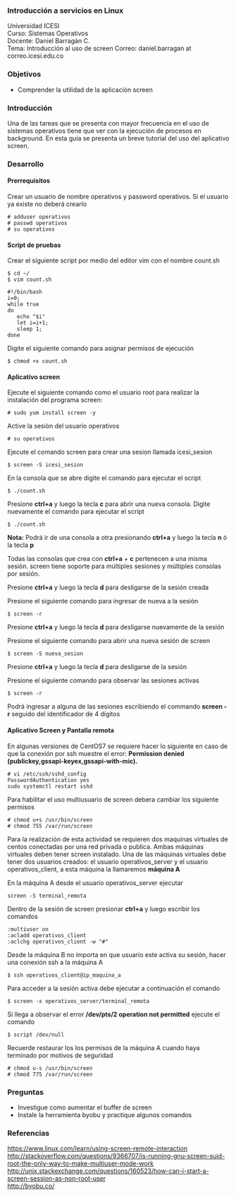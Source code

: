 ### Introducción a servicios en Linux
Universidad ICESI  
Curso: Sistemas Operativos  
Docente: Daniel Barragán C.  
Tema: Introducción al uso de screen
Correo: daniel.barragan at correo.icesi.edu.co   

### Objetivos
* Comprender la utilidad de la aplicación screen

### Introducción
Una de las tareas que se presenta con mayor frecuencia en el uso de sistemas operativos tiene que ver con la ejecución de procesos en background. En esta guía se presenta un breve tutorial del uso del aplicativo screen.

### Desarrollo

#### Prerrequisitos
Crear un usuario de nombre operativos y password operativos. Si el usuario ya existe no deberá crearlo

```
# adduser operativos
# passwd operativos
# su operativos
```

#### Script de pruebas
Crear el siguiente script por medio del editor vim con el nombre count.sh

```
$ cd ~/
$ vim count.sh
```
```
#!/bin/bash
i=0;
while true
do
   echo "$i"
   let i=i+1;
   sleep 1;
done
```

Digite el siguiente comando para asignar permisos de ejecución
```
$ chmod +x count.sh
```

#### Aplicativo screen
Ejecute el siguiente comando como el usuario root para realizar la instalación del programa screen:
```
# sudo yum install screen -y
```
Active la sesión del usuario operativos
```
# su operativos
```
Ejecute el comando screen para crear una sesion llamada icesi_sesion
```
$ screen -S icesi_sesion
```
En la consola que se abre digite el comando para ejecutar el script
```
$ ./count.sh
```
Presione **ctrl+a** y luego la tecla **c** para abrir una nueva consola. Digite nuevamente el comando para ejecutar el script  
```
$ ./count.sh
```

**Nota:** Podrá ir de una consola a otra presionando **ctrl+a** y luego la tecla **n** ó la tecla **p**

Todas las consolas que crea con **ctrl+a** + **c** pertenecen a una misma sesión. screen tiene soporte para múltiples sesiones y múltiples consolas por sesión.

Presione **ctrl+a** y luego la tecla **d** para desligarse de la sesión creada

Presione el siguiente comando para ingresar de nueva a la sesión
```
$ screen -r
```
Presione **ctrl+a** y luego la tecla **d** para desligarse nuevamente de la sesión

Presione el siguiente comando para abrir una nueva sesión de screen
```
$ screen -S nueva_sesion
```
Presione **ctrl+a** y luego la tecla **d** para desligarse de la sesión  

Presione el siguiente comando para observar las sesiones activas
```
$ screen -r
```
Podrá ingresar a alguna de las sesiones escribiendo el commando **screen -r** seguido del identificador de 4 dígitos

#### Aplicativo Screen y Pantalla remota

En algunas versiones de CentOS7 se requiere hacer lo siguiente en caso de que la conexión por ssh muestre el error: **Permission denied (publickey,gssapi-keyex,gssapi-with-mic).**

```
# vi /etc/ssh/sshd_config
PasswordAuthentication yes
sudo systemctl restart sshd
```
Para habilitar el uso multiusuario de screen debera cambiar los siguiente permisos

```
# chmod u+s /usr/bin/screen
# chmod 755 /var/run/screen
```

Para la realización de esta actividad se requieren dos maquinas virtuales de centos conectadas por una red privada o publica. Ambas máquinas virtuales deben tener screen instalado. Una de las máquinas virtuales debe tener dos usuarios creados: el usuario operativos_server y el usuario operativos_client, a esta máquina la llamaremos **máquina A**  

En la máquina A desde el usuario operativos_server ejecutar

```
screen -S terminal_remota
```
Dentro de la sesión de screen presionar **ctrl+a** y luego escribir los comandos

```
:multiuser on  
:acladd operativos_client  
:aclchg operativos_client -w "#"  
```

Desde la máquina B no importa en que usuario este activa su sesión, hacer una conexión ssh a la máquina A

```
$ ssh operativos_client@ip_maquina_a
```
Para acceder a la sesión activa debe ejecutar a continuación el comando

```
$ screen -x operativos_server/terminal_remota
```
Si llega a observar el error **/dev/pts/2 operation not permitted** ejecute el comando
```
$ script /dev/null
```

Recuerde restaurar los los permisos de la máquina A cuando haya terminado por motivos de seguridad

```
# chmod u-s /usr/bin/screen
# chmod 775 /var/run/screen
```

### Preguntas
* Investigue como aumentar el buffer de screen
* Instale la herramienta byobu y practique algunos comandos

### Referencias
https://www.linux.com/learn/using-screen-remote-interaction  
http://stackoverflow.com/questions/9366707/is-running-gnu-screen-suid-root-the-only-way-to-make-multiuser-mode-work  
http://unix.stackexchange.com/questions/160523/how-can-i-start-a-screen-session-as-non-root-user  
http://byobu.co/

